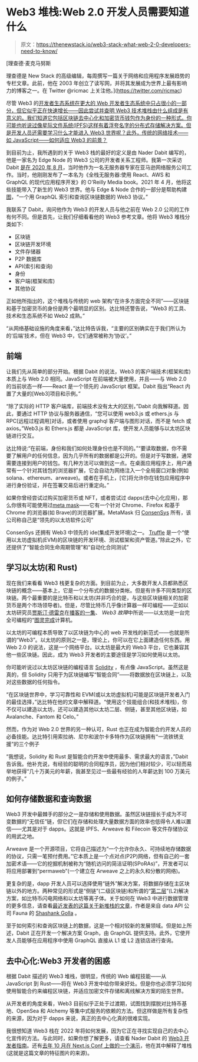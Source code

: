 # Web3 堆栈:Web 2.0 开发人员需要知道什么

> 原文：<https://thenewstack.io/web3-stack-what-web-2-0-developers-need-to-know/>

[](https://twitter.com/ricmac)

 [理查德·麦克马努斯

理查德是 New Stack 的高级编辑，每周撰写一篇关于网络和应用程序发展趋势的专栏文章。此前，他在 2003 年创立了读写网，并将其发展成为世界上最有影响力的博客之一。在 Twitter @ricmac 上关注他。](https://twitter.com/ricmac) [](https://twitter.com/ricmac)

尽管 Web3 的[开发者生态系统在更大的 Web 开发者生态系统中只占很小的一部分，但它似乎正在快速增长——因此尝试并查明 Web3 技术堆栈由什么组成是有意义的。我们知道它包括区块链去中心化和加密货币钱包作为身份的一种形式。你可能也听说过像星际文件系统(IPFS)这样有着浮夸名字的分布式存储解决方案。但是开发人员还需要学习什么才能进入 Web3 世界呢？此外，传统的网络技术——如 JavaScript——如何适应 Web3 的前景？](https://thenewstack.io/web3-developer-ecosystem/)

到目前为止，我所遇到的关于 Web3 栈的最好的定义是由 Nader Dabit 编写的，他是一家名为 Edge Node 的 Web3 公司的开发者关系工程师。我第一次采访 Dabit [是在 2020 年 8 月](https://thenewstack.io/theres-a-service-for-that-amazon-web-services-and-serverless-computing/)，当时他作为一名无服务器专家在亚马逊网络服务公司工作。当时，他刚刚发布了一本名为《全栈无服务器:使用 React、AWS 和 GraphQL 的现代应用程序开发》的 O'Reilly Media book。2021 年 4 月，他将这些技能带入了新生的 Web3 世界。他与 Edge & Node 合作的一部分是帮助构建[图](https://thegraph.com/en/)，“一个用 GraphQL 索引和查询区块链数据的 Web3 协议。”

我联系了 Dabit，询问他作为 Web3 的开发人员与他之前在 Web 2.0 公司的工作有何不同。但是首先，让我们仔细看看他的 Web3 参考文章。他将 Web3 堆栈分类如下:

*   区块链
*   区块链开发环境
*   文件存储器
*   P2P 数据库
*   API(索引和查询)
*   身份
*   客户端(框架和库)
*   其他协议

正如他所指出的，这个堆栈与传统的 web 架构“在许多方面完全不同”——区块链和基于加密货币的身份是两个最明显的区别。达比特还警告说，“Web3 的工具、技术和生态系统不如 Web2 成熟。”

“从网络基础设施的角度来看，”达比特告诉我，“主要的区别确实在于我们所认为的‘后端’技术，但在 Web3 中，它们通常被称为‘协议’。”

## 前端

让我们先从简单的部分开始。根据 Dabit 的说法，Web3 的客户端技术(框架和库)本质上与 Web 2.0 相同。JavaScript 在前端被大量使用，并且——与 Web 2.0 的当前状态一样——React 是一个领先的 JavaScript 框架。Dabit 指出“React 内置了大量的[Web3]项目和示例。”

“除了实际的 HTTP 客户端库，前端技术没有太大的区别，”Dabit 向我解释道。因此，要通过 HTTP 协议与服务器通信，“您可以使用 web3.js 或 ethers.js 与 RPC[远程过程调用]对话，或者使用 graphql 客户端与图形对话，而不是 fetch 或 axios。”Web3.js 和 Ethers.js 都是 JavaScript 库，使开发人员能够与以太坊区块链进行交互。

达比特说:“在前端，身份和我们如何处理身份也是不同的。”“要读取数据，你不需要了解用户的任何信息，因为几乎所有的数据都是公开的。但是对于写数据，通常需要连接到用户的钱包。有几种方法可以做到这一点。在桌面应用程序上，用户通常有一个针对其钱包的浏览器扩展，它会自动为网络注入一个全局窗口对象(例如 solana、ethereum、arweave)。或者在手机上，[它]将允许你在钱包应用程序中进行身份验证，并在签署交易后进行重定向。”

如果你曾经尝试过购买加密货币或 NFT，或者尝试过 dapps(去中心化应用)，那么你很有可能使用过[meta mask](https://metamask.io/)——它有一个针对 Chrome、Firefox 和基于 Chrome 的浏览器(如 Brave)的浏览器扩展。MetaMask 归 [ConsenSys](https://consensys.net/about/) 所有，该公司称自己是“领先的以太坊软件公司”

ConsenSys 还拥有 Web3 中领先的 ide(集成开发环境)之一。 [Truffle](https://trufflesuite.com/) 是一个“使用以太坊虚拟机(EVM)的区块链的开发环境、测试框架和资产管道。”除此之外，它还提供了“智能合同生命周期管理”和“自动化合同测试”

## 学习以太坊(和 Rust)

现在我们来看看 Web3 栈更复杂的方面。到目前为止，大多数开发人员都熟悉区块链的概念——基本上，它是一个分布式的数据分类帐。但是有许多不同类型的区块链。两个最重要的是比特币和以太坊(并非巧合的是，与这些区块链相关的加密货币是两个市场领导者)。但是，尽管比特币几乎像计算器一样可编程——正如以太坊研究员[贾斯汀·德雷克](https://www.linkedin.com/in/drakefjustin)在[播客的一集](https://www.joincolossus.com/episodes/14242194/drake-ethereum-into-the-ether)、 *Web3 故障*中所说——以太坊是一台完全可编程的“[图灵完成](https://en.wikipedia.org/wiki/Turing_completeness)计算机。

以太坊的可编程本质导致了以区块链为中心的 web 开发栈的新范式——也就是所谓的“Web3”。以太坊的原则之一是，理论上，你可以在它上面建造任何东西。用 Web 2.0 的说法，这是一个网络平台。以太坊是最大的 Web3 平台，它也兼容其他一些区块链。因此，成为 Web3 开发者的主要途径是学习如何使用以太坊。

你可能听说过以太坊区块链的编程语言 [Solidity](https://soliditylang.org/) ，有点像 JavaScript。虽然这是真的，但 Solidity 只用于为区块链编写“智能合同”——将数据放在区块链上，以及对这些数据的任何指令。

“在区块链世界中，学习可靠性和 EVM(或以太坊虚拟机)可能是区块链开发者入门的最佳选择，”达比特在他的文章中解释道。“使用这个技能组合(和技术堆栈)，你不仅可以建造以太坊，还可以建造其他以太坊二层、侧链，甚至其他区块链，如 Avalanche、Fantom 和 Celo。”

然而，作为对 Web 2.0 世界的另一种认可，Rust 也正在成为智能合约开发人员的必备技能。达比特引用索拉纳、尼尔和波尔卡多特作为区块链拥有“一流铁锈支援”的三个例子

“我想说，Solidity 和 Rust 是智能合约开发中使用最多、需求最大的语言，”Dabit 告诉我。他补充说，有经验的聪明的合同程序员，因为他们相对较少，可以轻而易举地获得“几十万美元的年薪，我甚至见过一些最有经验的人年薪达到 100 万美元的例子。”

## 如何存储数据和查询数据

Web3 开发中最棘手的部分之一是存储和使用数据。虽然区块链擅长于成为不可变数据的“无信任”链，但它们在存储和处理大量数据方面的效率也低得令人难以置信——尤其是对于 dapps。这就是 IPFS、Arweave 和 Filecoin 等文件存储协议的用武之地。

Arweave 是一个开源项目，它将自己描述为“一个允许你永久、可持续地存储数据的协议，只需一笔预付费用。”它本质上是一个点对点(P2P)网络，但有自己的一套加密术语——它的挖掘机制被称为“随机访问的简洁证明(SPoRAs)”，开发者可以将应用部署到“permaweb”(一个建立在 Arweave 之上的永久和分散的网络)。

更复杂的是，dapp 开发人员可以选择使用“链外”解决方案，将数据存储在主区块链以外的地方。两种常见的形式是“侧链”(二级区块链)和所谓的“[第二层](https://academy.binance.com/en/glossary/layer-2)”(L2)解决方案，如比特币闪电网络和以太坊等离子体。关于如何在 Web3 中进行数据管理的更多信息，请查看[最近发表的这篇关于新堆栈的文章](https://thenewstack.io/how-blockchain-startups-think-about-databases-and-dapp-efficiency/)，作者是来自 data API 公司 Fauna 的 [Shashank Golla](https://www.linkedin.com/in/shashankgolla/) 。

至于如何索引和查询区块链上的数据，这是一个相对较新的发展领域。但是如上所述，Dabit 正在开发一个解决方案 Graph，由 GraphQL 提供支持。此外，它使开发人员能够在应用程序中使用 GraphQL 直接从 L1 或 L2 连锁店进行查询。

## 去中心化:Web3 开发者的困惑

根据 Dabit 描述的 Web3 堆栈，很明显，传统的 Web 编程技能——从 JavaScript 到 Rust——将在 Web3 开发中给你带来好处。但是你也必须学习如何使用智能合约来编程区块链，并适应加密文件存储和离线解决方案的陌生世界。

从开发者的角度来看，Web3 目前似乎正处于过渡期，试图找到摆脱对比特币基地、OpenSea 和 Alchemy 等集中式服务的依赖的方法。但这样做是所有复杂性的来源，因为对于 dapps 来说，真正的去中心化真的很难实现。

我很想知道 Web3 栈在 2022 年将如何发展，因为它正在寻找实现自己的去中心化宣传的方法。与此同时，如果你想了解更多，请查看 Nader Dabit 的 [Web3 开发者指南](https://edgeandnode.com/blog/defining-the-web3-stack)。还有[去年 10 月在 Next.js Conf 上做的一个演示](https://www.youtube.com/watch?v=f9XRH7bjV8M)，他在其中解释了堆栈(这就是这篇文章的特征图片的来源)。

<svg xmlns:xlink="http://www.w3.org/1999/xlink" viewBox="0 0 68 31" version="1.1"><title>Group</title> <desc>Created with Sketch.</desc></svg>